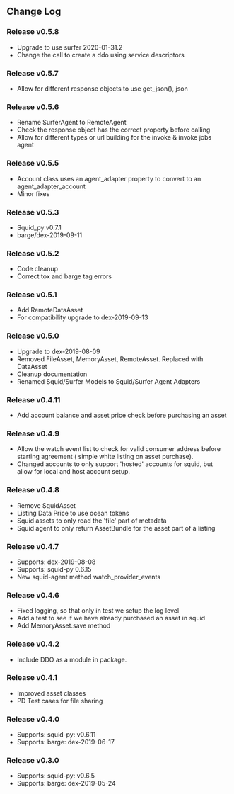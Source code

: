 ## Change Log

### Release v0.5.8

*   Upgrade to use surfer 2020-01-31.2
*   Change the call to create a ddo using service descriptors

### Release v0.5.7

*   Allow for different response objects to use get_json(), json

### Release v0.5.6

*   Rename SurferAgent to RemoteAgent
*   Check the response object has the correct property before calling
*   Allow for different types or url building for the invoke & invoke jobs agent

### Release v0.5.5

*   Account class uses an agent_adapter property to convert to an agent_adapter_account
*   Minor fixes

### Release v0.5.3

*   Squid_py v0.7.1
*   barge/dex-2019-09-11

### Release v0.5.2

*   Code cleanup
*   Correct tox and barge tag errors

### Release v0.5.1

*   Add RemoteDataAsset
*   For compatibility upgrade to dex-2019-09-13

### Release v0.5.0

*   Upgrade to dex-2019-08-09
*   Removed FileAsset, MemoryAsset, RemoteAsset. Replaced with DataAsset
*   Cleanup documentation
*   Renamed Squid/Surfer Models to Squid/Surfer Agent Adapters

### Release v0.4.11

*   Add account balance and asset price check before purchasing an asset

### Release v0.4.9

*   Allow the watch event list to check for valid consumer address before starting agreement ( simple white listing on asset purchase).
*   Changed accounts to only support 'hosted' accounts for squid, but allow for local and host account setup.

### Release v0.4.8

*   Remove SquidAsset
*   Listing Data Price to use ocean tokens
*   Squid assets to only read the 'file' part of metadata
*   Squid agent to only return AssetBundle for the asset part of a listing

### Release v0.4.7

*   Supports: dex-2019-08-08
*   Supports: squid-py 0.6.15
*   New squid-agent method watch_provider_events

### Release v0.4.6

*   Fixed logging, so that only in test we setup the log level
*   Add a test to see if we have already purchased an asset in squid
*   Add MemoryAsset.save method

### Release v0.4.2

*   Include DDO as a module in package.

### Release v0.4.1

*   Improved asset classes
*   PD Test cases for file sharing

### Release v0.4.0

*   Supports: squid-py: v0.6.11
*   Supports: barge: dex-2019-06-17

### Release v0.3.0

*   Supports: squid-py: v0.6.5
*   Supports: barge: dex-2019-05-24
